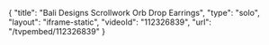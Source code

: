 {
    "title": "Bali Designs Scrollwork Orb Drop Earrings",
    "type": "solo",
    "layout": "iframe-static",
    "videoId": "112326839",
    "url": "\/tvpembed\/112326839"
}